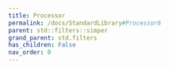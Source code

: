 ```yaml
---
title: Processor
permalink: /docs/StandardLibrary#Processor6
parent: std::filters::simper
grand_parent: std.filters
has_children: False
nav_order: 0
---
```

